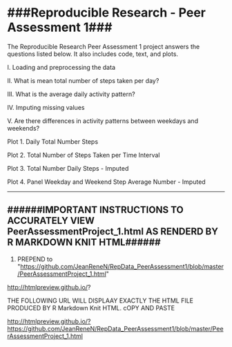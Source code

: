 ###Reproducible Research - Peer Assessment 1###
==============================================================================================================================

The Reproducible Research Peer Assessment 1 project answers the questions listed below. It also includes code, text, and plots. 

I.   Loading and preprocessing the data

II.  What is mean total number of steps taken per day?

III. What is the average daily activity pattern?

IV.  Imputing missing values

V.   Are there differences in activity patterns between weekdays and weekends?


Plot 1. Daily Total Number Steps

Plot 2. Total Number of Steps Taken per Time Interval

Plot 3. Total Number Daily Steps - Imputed

Plot 4. Panel Weekday and Weekend Step Average Number - Imputed


----------------------------------------------------------------------------------------------------------
######IMPORTANT INSTRUCTIONS TO ACCURATELY VIEW PeerAssessmentProject_1.html AS RENDERD BY R MARKDOWN KNIT HTML######
----------------------------------------------------------------------------------------------------------

1. PREPEND to "https://github.com/JeanReneN/RepData_PeerAssessment1/blob/master/PeerAssessmentProject_1.html" 

  http://htmlpreview.github.io/?
  
THE FOLLOWING URL WILL DISPLAAY EXACTLY THE HTML FILE PRODUCED BY R Markdown Knit HTML. cOPY AND PASTE
  
  http://htmlpreview.github.io/?https://github.com/JeanReneN/RepData_PeerAssessment1/blob/master/PeerAssessmentProject_1.html
  
